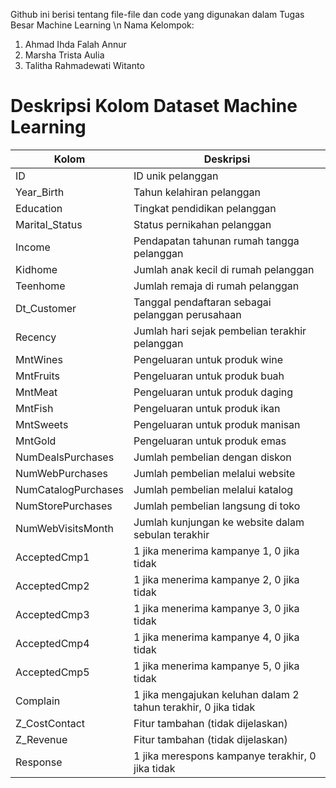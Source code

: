 Github ini berisi tentang file-file dan code yang digunakan dalam Tugas Besar Machine Learning \n
Nama Kelompok:
1. Ahmad Ihda Falah Annur
2. Marsha Trista Aulia
3. Talitha Rahmadewati Witanto

# Deskripsi Kolom Dataset Machine Learning

| Kolom              | Deskripsi                                                                 |
|--------------------|---------------------------------------------------------------------------|
| ID                 | ID unik pelanggan                                                         |
| Year_Birth         | Tahun kelahiran pelanggan                                                 |
| Education          | Tingkat pendidikan pelanggan                                              |
| Marital_Status     | Status pernikahan pelanggan                                               |
| Income             | Pendapatan tahunan rumah tangga pelanggan                                 |
| Kidhome            | Jumlah anak kecil di rumah pelanggan                                      |
| Teenhome           | Jumlah remaja di rumah pelanggan                                          |
| Dt_Customer        | Tanggal pendaftaran sebagai pelanggan perusahaan                          |
| Recency            | Jumlah hari sejak pembelian terakhir pelanggan                            |
| MntWines           | Pengeluaran untuk produk wine                                             |
| MntFruits          | Pengeluaran untuk produk buah                                             |
| MntMeat            | Pengeluaran untuk produk daging                                           |
| MntFish            | Pengeluaran untuk produk ikan                                             |
| MntSweets          | Pengeluaran untuk produk manisan                                          |
| MntGold            | Pengeluaran untuk produk emas                                             |
| NumDealsPurchases  | Jumlah pembelian dengan diskon                                            |
| NumWebPurchases    | Jumlah pembelian melalui website                                          |
| NumCatalogPurchases| Jumlah pembelian melalui katalog                                          |
| NumStorePurchases  | Jumlah pembelian langsung di toko                                         |
| NumWebVisitsMonth  | Jumlah kunjungan ke website dalam sebulan terakhir                        |
| AcceptedCmp1       | 1 jika menerima kampanye 1, 0 jika tidak                                  |
| AcceptedCmp2       | 1 jika menerima kampanye 2, 0 jika tidak                                  |
| AcceptedCmp3       | 1 jika menerima kampanye 3, 0 jika tidak                                  |
| AcceptedCmp4       | 1 jika menerima kampanye 4, 0 jika tidak                                  |
| AcceptedCmp5       | 1 jika menerima kampanye 5, 0 jika tidak                                  |
| Complain           | 1 jika mengajukan keluhan dalam 2 tahun terakhir, 0 jika tidak            |
| Z_CostContact      | Fitur tambahan (tidak dijelaskan)                                         |
| Z_Revenue          | Fitur tambahan (tidak dijelaskan)                                         |
| Response           | 1 jika merespons kampanye terakhir, 0 jika tidak                          |
